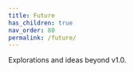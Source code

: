 ```yaml
---
title: Future
has_children: true
nav_order: 80
permalink: /future/
---
```


Explorations and ideas beyond v1.0.

